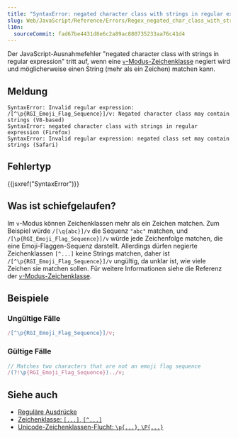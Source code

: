 ```yaml
---
title: "SyntaxError: negated character class with strings in regular expression"
slug: Web/JavaScript/Reference/Errors/Regex_negated_char_class_with_strings
l10n:
  sourceCommit: fad67be4431d8e6c2a89ac880735233aa76c41d4
---
```


Der JavaScript-Ausnahmefehler "negated character class with strings in regular expression" tritt auf, wenn eine [`v`-Modus-Zeichenklasse](/de/docs/Web/JavaScript/Reference/Regular_expressions/Character_class#v-mode_character_class) negiert wird und möglicherweise einen String (mehr als ein Zeichen) matchen kann.

## Meldung

```plain
SyntaxError: Invalid regular expression: /[^\p{RGI_Emoji_Flag_Sequence}]/v: Negated character class may contain strings (V8-based)
SyntaxError: negated character class with strings in regular expression (Firefox)
SyntaxError: Invalid regular expression: negated class set may contain strings (Safari)
```

## Fehlertyp

{{jsxref("SyntaxError")}}

## Was ist schiefgelaufen?

Im `v`-Modus können Zeichenklassen mehr als ein Zeichen matchen. Zum Beispiel würde `/[\q{abc}]/v` die Sequenz `"abc"` matchen, und `/[\p{RGI_Emoji_Flag_Sequence}]/v` würde jede Zeichenfolge matchen, die eine Emoji-Flaggen-Sequenz darstellt. Allerdings dürfen negierte Zeichenklassen `[^...]` keine Strings matchen, daher ist `/[^\p{RGI_Emoji_Flag_Sequence}]/v` ungültig, da unklar ist, wie viele Zeichen sie matchen sollen. Für weitere Informationen siehe die Referenz der [`v`-Modus-Zeichenklasse](/de/docs/Web/JavaScript/Reference/Regular_expressions/Character_class#v-mode_character_class).

## Beispiele

### Ungültige Fälle

```js example-bad
/[^\p{RGI_Emoji_Flag_Sequence}]/v;
```

### Gültige Fälle

```js example-good
// Matches two characters that are not an emoji flag sequence
/(?!\p{RGI_Emoji_Flag_Sequence})../v;
```

## Siehe auch

- [Reguläre Ausdrücke](/de/docs/Web/JavaScript/Reference/Regular_expressions)
- [Zeichenklasse: `[...]`, `[^...]`](/de/docs/Web/JavaScript/Reference/Regular_expressions/Character_class)
- [Unicode-Zeichenklassen-Flucht: `\p{...}`, `\P{...}`](/de/docs/Web/JavaScript/Reference/Regular_expressions/Unicode_character_class_escape)
